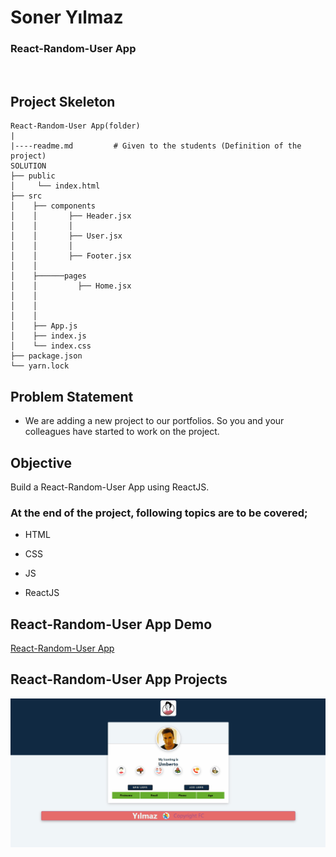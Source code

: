 <h1>Soner Yılmaz</h1>
<h3>React-Random-User App</h3>

<br>

## Project Skeleton

```
React-Random-User App(folder)
|
|----readme.md         # Given to the students (Definition of the project)
SOLUTION
├── public
│     └── index.html
├── src
│    ├── components
│    │       ├── Header.jsx
│    │       │   
│    │       ├── User.jsx 
│    │       │
│    │       ├── Footer.jsx
│    │ 
│    ├──────pages 
│    │         ├── Home.jsx
│    │
│    │
│    │ 
│    ├── App.js
│    ├── index.js
│    └── index.css
├── package.json
└── yarn.lock
```

## Problem Statement

- We are adding a new project to our portfolios. So you and your colleagues have started to work on the project.

## Objective

Build a React-Random-User App using ReactJS.

### At the end of the project, following topics are to be covered;

- HTML

- CSS

- JS

- ReactJS

## React-Random-User App Demo
[React-Random-User App](https://user-random-react-app.vercel.app/)


## React-Random-User App Projects

![React-Random-User App](ReactRandomUserApp.gif)

